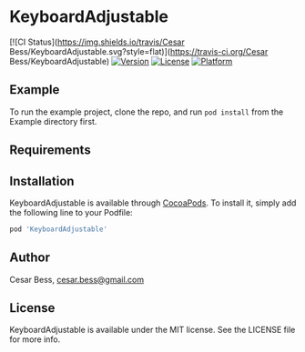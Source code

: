 # KeyboardAdjustable

[![CI Status](https://img.shields.io/travis/Cesar Bess/KeyboardAdjustable.svg?style=flat)](https://travis-ci.org/Cesar Bess/KeyboardAdjustable)
[![Version](https://img.shields.io/cocoapods/v/KeyboardAdjustable.svg?style=flat)](https://cocoapods.org/pods/KeyboardAdjustable)
[![License](https://img.shields.io/cocoapods/l/KeyboardAdjustable.svg?style=flat)](https://cocoapods.org/pods/KeyboardAdjustable)
[![Platform](https://img.shields.io/cocoapods/p/KeyboardAdjustable.svg?style=flat)](https://cocoapods.org/pods/KeyboardAdjustable)

## Example

To run the example project, clone the repo, and run `pod install` from the Example directory first.

## Requirements

## Installation

KeyboardAdjustable is available through [CocoaPods](https://cocoapods.org). To install
it, simply add the following line to your Podfile:

```ruby
pod 'KeyboardAdjustable'
```

## Author

Cesar Bess, cesar.bess@gmail.com

## License

KeyboardAdjustable is available under the MIT license. See the LICENSE file for more info.
